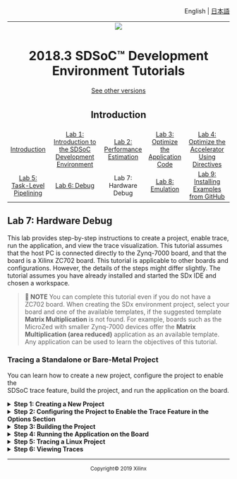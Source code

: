 <p align="right">
<a>English</a> | <a href="/docs-jp/README.md">日本語</a>
</p>

<table style="width:100%">
  <tr>
<td align="center" width="100%" colspan="6"><img src="https://www.xilinx.com/content/dam/xilinx/imgs/press/media-kits/corporate/xilinx-logo.png" width="30%"/><h1>2018.3 SDSoC™ Development Environment Tutorials</h1>
<a href="https://github.com/Xilinx/SDSoC-Tutorials/branches/all">See other versions</a>
</td>
  </tr>
  <tr>
    <td colspan="5" align="center"><h2>Introduction</h2></td>
  <tr>
    <td align="center"><a href="README.md">Introduction</a></td>
    <td align="center"><a href="lab-1-introduction-to-the-sdsoc-development-environment.md">Lab 1: Introduction to the SDSoC Development Environment</a></td>
    <td align="center"><a href="lab-2-performance-estimation.md">Lab 2: Performance Estimation</a></td>
    <td align="center"><a href="lab-3-optimize-the-application-code.md">Lab 3: Optimize the Application Code</a></td>
    <td align="center"><a href="lab-4-optimize-the-accelerator-using-directives.md">Lab 4: Optimize the Accelerator Using Directives</a></td>
  </tr>
  <tr>
    <td align="center"><a href="lab-5-task-level-pipelining.md">Lab 5: Task-Level Pipelining</a></td>
    <td align="center"><a href="lab-6-debug.md">Lab 6: Debug</a></td>
    <td align="center">Lab 7: Hardware Debug</td>
    <td align="center"><a href="lab-8-emulation.md">Lab 8: Emulation</a></td>
    <td align="center"><a href="lab-9-installing-applications-from-github.md">Lab 9: Installing Examples from GitHub</a></td>
    </tr>
</table>

## Lab 7: Hardware Debug  

This lab provides step-by-step instructions to create a project, enable trace, run the application, and view the trace visualization. This tutorial assumes that the host PC is connected directly to the Zynq-7000 board, and that the board is a Xilinx ZC702 board. This tutorial is applicable to other boards and configurations. However, the details of the steps might differ slightly. The  
tutorial assumes you have already installed and started the SDx IDE and chosen a workspace.   

>**:pushpin: NOTE**  You can complete this tutorial even if you do not have a ZC702 board. When creating the SDx environment project, select your board and one of the available templates, if the suggested template **Matrix Multiplication** is not found. For example, boards such as the MicroZed with smaller Zynq-7000 devices offer the **Matrix Multiplication (area reduced)** application as an available template. Any application can be used to learn the objectives of this tutorial.  

### Tracing a Standalone or Bare-Metal Project  

You can learn how to create a new project, configure the project to enable the  
SDSoC trace feature, build the project, and run the application on the board.  

<details>
<summary><strong>Step 1: Creating a New Project</strong></summary>  

1. Select **File > New > SDx Project**.  
2. In the Project Type page, **Application Project** is selected by default. Click **Next**.   
3. In the Create a New SDx Project page, name the project `mmult_trace` and click **Next**.  
4. In the Platform page, select **zc702** and click **Next**.  

   >**:pushpin: NOTE**  Select the appropriate platform if you are using something other than the ZC702 board.  

5. Select **Standalone OS** as the System Configuration.  
6. Select **Matrix Multiplication Data Size** as the template for this project and click **Finish**.  
7. In the Project Explorer, expand the various folders by clicking on the arrow, then open the `mmult.cpp` file.

   ![](./images/ucg1517375658989.png)  

8. Change the number of tests symbol NUM_TESTS from 256 to 10, then save and close the file.  

   ![](./images/yqo1517375659050.png)  

9. In the SDx Project Settings (in the mmult_trace tab), notice that mmult_accel in the HW Functions section of the project overview is already marked for implementation in hardware.  

   ![](./images/kyx1527817305731.png)  

</details>

<details>
<summary><strong>Step 2: Configuring the Project to Enable the Trace Feature in the Options Section</strong></summary>  

In the Project Settings window, click the checkbox for Enable event tracing.   

![](./images/ajn1527822739300.png)  

</details>

<details>
<summary><strong>Step 3: Building the Project</strong></summary>

Click the Build button to start building the project. (This will take a while.)  

After all the hardware functions are implemented in Vivado HLS, and after the Vivado IP integrator design is created, you will see `Inserted # hardware monitor cores` displayed in the console. This message validates that the trace feature is enabled for your design and tells you how many hardware monitor cores have been inserted automatically for you.  

![](./images/ggi1517375659006.png)  

</details>

<details>
<summary><strong>Step 4: Running the Application on the Board</strong></summary>  

  1. When the build is finished, right-click on the project in the Project Explorer and select **Run As > Trace Application (SDx Application Debugger)**.  

     >**:pushpin: NOTE**  Be sure not to select **Debug As** because it will enable breakpoints. If your program breakpoints during execution, the timing will not be accurate (because the software will stop, the hardware will continue running, and the trace timer used for timestamping will continue to run).  

     When you click on the **Trace Application (SDx Application Debugger)** option, the GUI downloads the bitstream to the board followed by the application ELF, starts the application, and then begins collecting the trace data produced until the application exits. After the application finishes (or any error in collecting the trace data occurs) the trace data collected is displayed.  

     >**:pushpin: NOTE**  The application must exit successfully for trace data to be collected successfully. If the application does not exit normally (i.e., hangs in hardware or software, or the Linux kernel crashes), the trace data might not be collected correctly.  

     ![](./images/gop1527872256475.png)  

  2. After the application exits, and all trace data is collected and displayed, you will see two main areas in the trace visualization: the event textual listing on top (yellow highlighted border), and the event timeline on the bottom (purple highlighted border). Both areas display the same information. The top textual listing orders event by time in a descending order. The bottom event timeline shows the multiple axes for each trace point in the design (either a monitor core or a region of software that is being traced).   

     ![](./images/soh1517375659013.png)  

     The first thing you should notice is that the 10 iterations of the application are clearly visible as repeated groups of events. Orange events are software events, green events are accelerator events, and blue events are data transfer events. You can also click the **Show Legend** icon to see the transactions specified by different colors.

     ![](./images/spy1527872720388.png)  

     This opens the **State Transition Visualizer** dialog box as shown below.

     ![](./images/lvb1527872988341.png)  

  3. If the names of the trace points in the event timeline are abbreviated with an ellipsis ("...") you can expand the panel by clicking on the border between the grey on the left and the white on the right (the border turns red when you hover the cursor over the right spot), and then clicking and dragging to the right.  

     ![](./images/bti1517375659015.png)    

  4. If you hover the cursor over one of the events, you will see a detailed tool-tip appear displaying the detailed information about each trace. The example below shows the first accelerator event, which corresponds to the start/stop of the `mmult_accel` function that we chose to implement in hardware (via Vivado HLS). The start time is at 0.002122960 seconds (2,122 ns) and the stop time is at 0.003850640 seconds (3,850 ns). It also shows the duration of the event (which is the runtime of the accelerator in this case) as 0.001727680 seconds (1,727 ns).   

     ![](./images/opc1517375349421.png)  

</details>

<details>
<summary><strong>Step 5: Tracing a Linux Project</strong></summary>  

You can learn how to create a new project, configure the project to enable the SDx trace feature, build the project, run the application on the board, and view the trace data.  

  1. Create a new project.  
     1. Select **File > New > SDx Project**.  
     2. In the Project Type page, **Application Project** is selected by default. Click **Next**.  
     3. In the New Project wizard, name the project `mmult_linux_trace` and click **Next**.  
     4. Select zc702 as the Hardware Platform. Click **Next**.  
     5. For System configuration select **Linux**.  
     6. Click **Next**.  
     7. Select **Matrix Multiplication Data Size** as the template for this project and click **Finish**.  
     8. In the Project Explorer, expand the various folders by clicking on the arrow icon, then open the `mmult.cpp` file under the src folder.  

        ![](./images/rwl1527873638755.png)      

     9. Change the number of tests symbol NUM_TESTS from **256** to 10, then save and close the file.  

        ![](./images/njs1517375659074.png)    

     10. In the SDx Project Settings (in the mmult_linux_trace tab), notice that the mmult_accel in the HW Functions section of the project overview is already marked for implementation in hardware.  

  2. Configure the project to enable the Trace feature in the SDx IDE.  
     In the Project Overview window, click the checkbox for Enable Event Tracing under the Options section.  

  3. Build the project.  
     Click the Build button to start building the project. (This will take a while.)  

     After all the hardware functions are implemented in the Vivado HLS, and after    the Vivado IP integrator design is created, you will see `Inserted # hardware monitor cores` displayed in the console. This message validates that the trace feature is enabled for your design and tells you how many hardware monitor cores have been inserted automatically for you.    

     ![](./images/wpr1504035138111.png)    

     ![](./images/oze1513095574595.png)  

  4. Run the application on the board.  
     1. When the build is finished, copy the files in the sd_card directory onto an SD card and insert into the SD card socket on the board.  
     2. Connect an Ethernet cable to the board (connected to your network, or directly to the PC).  
     3. Connect the USB/UART port to the PC and open a serial console by clicking the + button on the SDx Terminal tab.  
     4. Connect the USB/JTAG port to the PC and boot Linux on the board.  
     5. Check the IP address of the zc702 board by looking at the SDx Terminal log.

        ![](./images/kln1517375658985.png)  

  6. From the Target Connections view, set up the Linux TCF Agent as in [Using the Performance Estimation Flow With Linux](lab-2-performance-estimation.md).  

  7. Right-click on the project in the Project Explorer and select **Run As > Trace Application (SDx Application Debugger)**.  

     >**:pushpin: NOTE**  Be sure not to select Debug As, because it will enable breakpoints. If your program breakpoints during execution, the timing will not be accurate (because the software will stop, the hardware will continue running, and the trace timer used for timestamping will continue to run).  

     When you click on the Trace Application (SDx Application Debugger) option, the GUI downloads the ELF over the Ethernet TCF Agent connection, starts the application, and then begins collecting the trace data produced until the application exits. After the application finishes (or any error in collecting the trace data occurs) the trace data collected is displayed.  

     >**:pushpin: NOTE**  The application must exit successfully for trace data to be collected successfully. If the application does not exit normally (i.e., hangs in hardware or software, or the Linux kernel crashes), the trace data might not be collected correctly.  

  5. View the trace data. After the application exits, all trace data is collected and displayed.

</details>

<details>
<summary><strong>Step 6: Viewing Traces</strong></summary>

  1. After you have run the application and collected the trace data, an archive of the trace is created and stored in the build directory for that project in `<build_config>/_sds/trace`.  
  2. To open this trace archive, right click on it and select Import and Open AXI Trace.  
     The other files in the `_sds/trace folder are metadata and sdsoc_trace.tcl`. These files are produced during the build. They are used to extract the trace data and create the trace visualization archive. If you remove or change these files, you will not be able to collect the trace data and will need to perform a Clean and Build to regenerate them.  
</details>


<hr/>
<p align="center"><sup>Copyright&copy; 2019 Xilinx</sup></p>
